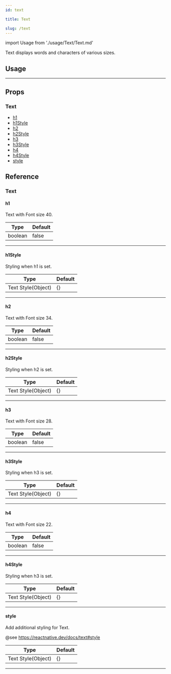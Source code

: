 ```yaml
---
id: text

title: Text

slug: /text
---
```


import Usage from './usage/Text/Text.md'

Text displays words and characters of various sizes.

## Usage

<Usage />

---

## Props

### Text

- [h1](#h1)
- [h1Style](#h1style)
- [h2](#h2)
- [h2Style](#h2style)
- [h3](#h3)
- [h3Style](#h3style)
- [h4](#h4)
- [h4Style](#h4style)
- [style](#style)

## Reference

### Text

#### h1

Text with Font size 40.

| Type    | Default |
| ------- | ------- |
| boolean | false   |

---

#### h1Style

Styling when h1 is set.

| Type               | Default |
| ------------------ | ------- |
| Text Style(Object) | {}      |

---

#### h2

Text with Font size 34.

| Type    | Default |
| ------- | ------- |
| boolean | false   |

---

#### h2Style

Styling when h2 is set.

| Type               | Default |
| ------------------ | ------- |
| Text Style(Object) | {}      |

---

#### h3

Text with Font size 28.

| Type    | Default |
| ------- | ------- |
| boolean | false   |

---

#### h3Style

Styling when h3 is set.

| Type               | Default |
| ------------------ | ------- |
| Text Style(Object) | {}      |

---

#### h4

Text with Font size 22.

| Type    | Default |
| ------- | ------- |
| boolean | false   |

---

#### h4Style

Styling when h3 is set.

| Type               | Default |
| ------------------ | ------- |
| Text Style(Object) | {}      |

---

#### style

Add additional styling for Text.

@see https://reactnative.dev/docs/text#style

| Type               | Default |
| ------------------ | ------- |
| Text Style(Object) | {}      |

---
